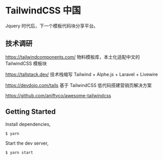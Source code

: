 # TailwindCSS 中国

Jquery 时代后，下一个模板代码块分享平台。

## 技术调研

https://tailwindcomponents.com/ 物料模板库，本土化适配中文的 TailwindCSS 模板块

https://tallstack.dev/ 技术栈缩写 Tailwind + Alphe.js + Laravel + Livewire

https://devdojo.com/tails 基于 TailwindCSS 低代码搭建营销页解决方案

https://github.com/aniftyco/awesome-tailwindcss

## Getting Started

Install dependencies,

```bash
$ yarn
```

Start the dev server,

```bash
$ yarn start
```
